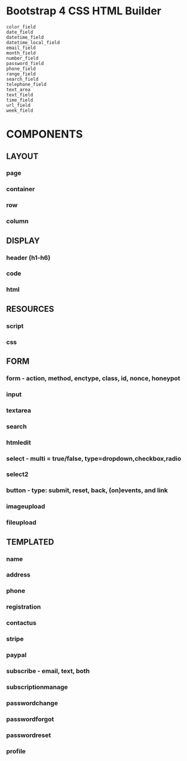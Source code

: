 # Bootstrap 4 CSS HTML Builder

    color_field
    date_field
    datetime_field
    datetime_local_field
    email_field
    month_field
    number_field
    password_field
    phone_field
    range_field
    search_field
    telephone_field
    text_area
    text_field
    time_field
    url_field
    week_field

# COMPONENTS

## LAYOUT
### page
### container
### row
### column

## DISPLAY
### header (h1-h6)
### code
### html

## RESOURCES
### script
### css

## FORM
### form - action, method, enctype, class, id, nonce, honeypot
### input
### textarea
### search
### htmledit
### select - multi = true/false, type=dropdown,checkbox,radio
### select2
### button - type: submit, reset, back, (on)events, and link
### imageupload
### fileupload

## TEMPLATED
### name
### address
### phone
### registration
### contactus
### stripe
### paypal
### subscribe - email, text, both
### subscriptionmanage
### passwordchange
### passwordforgot
### passwordreset
### profile

